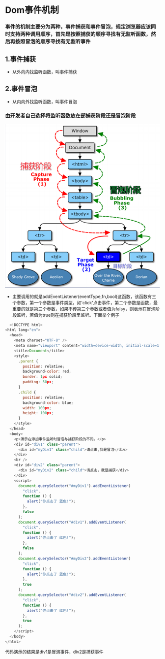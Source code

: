 # Dom事件机制
### 事件的机制主要分为两种，事件捕获和事件冒泡，规定浏览器应该同时支持两种调用顺序，首先是按照捕获的顺序寻找有无监听函数，然后再按照冒泡的顺序寻找有无监听事件
## 1.事件捕获
* 从外向内找监听函数，叫事件捕获
## 2.事件冒泡
* 从内向外找监听函数，叫事件冒泡
### 由开发者自己选择将监听函数放在部捕获阶段还是冒泡阶段
![如图所示](src1/../event.jpg)
* 主要调用的就是addEventListener(eventType,fn,bool)这函数，该函数有三个参数，第一个参数是事件类型，如'click'点击事件，第二个参数是函数，最重要的就是第三个参数，如果不传第三个参数或者值为falsy，则表示在冒泡阶段监听，若值为true则在捕获阶段里监听。下面举个例子
```JavaScript
  <!DOCTYPE html>
<html lang="en">
  <head>
    <meta charset="UTF-8" />
    <meta name="viewport" content="width=device-width, initial-scale=1.0" />
    <title>Document</title>
    <style>             
      .parent {
        position: relative;
        background-color: red;
        border: 1px solid;
        padding: 50px;
      }
      .child {
        position: relative;
        background-color: blue;
        width: 100px;
        height: 100px;
      }
    </style>
  </head>
  <body>
    <p>演示在添加事件监听时冒泡与捕获阶段的不同。</p>
    <div id="div1" class="parent">
      <div id="myDiv1" class="child">请点击,我是冒泡</div>
    </div>
    <br />
    <div id="div2" class="parent">
      <div id="myDiv2" class="child">请点击，我是捕获</div>
    </div>
    <script>
      document.querySelector("#myDiv1").addEventListener(
        "click",
        function () {
          alert("你点击了 蓝色!");
        },
        false
      );
      document.querySelector("#div1").addEventListener(
        "click",
        function () {
          alert("你点击了 红色!");
        },
        false
      );
      document.querySelector("#myDiv2").addEventListener(
        "click",
        function () {
          alert("你点击了 蓝色!");
        },
        true
      );
      document.querySelector("#div2").addEventListener(
        "click",
        function () {
          alert("你点击了 红色!");
        },
        true
      );
    </script>
  </body>
</html>
```
代码演示的结果是div1是冒泡事件，div2是捕获事件